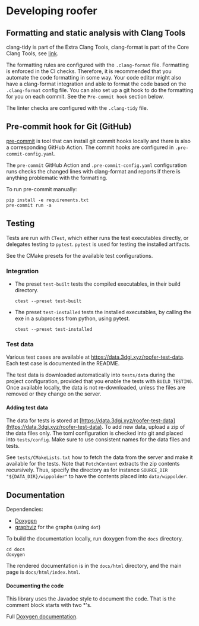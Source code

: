 # Developing roofer

## Formatting and static analysis with Clang Tools

clang-tidy is part of the Extra Clang Tools, clang-format is part of the Core Clang Tools, see [link](https://clang.llvm.org/docs/ClangTools.html).

The formatting rules are configured with the `.clang-format` file.
Formatting is enforced in the CI checks.
Therefore, it is recommended that you automate the code formatting in some way.
Your code editor might also have a clang-format integration and able to format the code based on the `.clang-format` config file.
You can also set up a git hook to do the formatting for you on each commit.
See the `Pre-commit hook` section below.

The linter checks are configured with the `.clang-tidy` file.

## Pre-commit hook for Git (GitHub)

[pre-commit](https://pre-commit.com/) is tool that can install git commit hooks locally and there is also a corresponding GitHub Action.
The commit hooks are configured in `.pre-commit-config.yaml`.

The `pre-commit` GitHub Action and `.pre-commit-config.yaml` configuration runs checks the changed lines with clang-format and reports if there is anything problematic with the formatting.

To run pre-commit manually:

```
pip install -e requirements.txt
pre-commit run -a
```

## Testing

Tests are run with `CTest`, which either runs the test executables directly, or delegates testing to `pytest`.
`pytest` is used for testing the installed artifacts.

See the CMake presets for the available test configurations.

### Integration

- The preset `test-built` tests the compiled executables, in their build directory.

    ```ctest --preset test-built```

- The preset `test-installed` tests the installed executables, by calling the exe in a subprocess from python, using pytest.

    ```ctest --preset test-installed```

### Test data

Various test cases are available at https://data.3dgi.xyz/roofer-test-data.
Each test case is documented in the README.

The test data is downloaded automatically into `tests/data` during the project configuration, provided that you enable the tests with `BUILD_TESTING`.
Once available locally, the data is not re-downloaded, unless the files are removed or they change on the server.

#### Adding test data

The data for tests is stored at [https://data.3dgi.xyz/roofer-test-data](https://data.3dgi.xyz/roofer-test-data). To add new data, upload a zip of the data files only. The toml configuration is checked into git and placed into `tests/config`. Make sure to use consistent names for the data files and tests.

See `tests/CMakeLists.txt` how to fetch the data from the server and make it available for the tests. Note that `FetchContent` extracts the zip contents recursively. Thus, specify the directory as for instance `SOURCE_DIR "${DATA_DIR}/wippolder"` to have the contents placed into `data/wippolder`.

## Documentation

Dependencies:
- [Doxygen](https://www.doxygen.nl/index.html)
- [graphviz](https://www.graphviz.org) for the graphs (using `dot`)

To build the documentation locally, run doxygen from the `docs` directory.

```shell
cd docs
doxygen
```

The rendered documentation is in the `docs/html` directory, and the main page is `docs/html/index.html`.

#### Documenting the code

This library uses the Javadoc style to document the code.
That is the comment block starts with two *'s.

Full [Doxygen documentation](https://www.doxygen.nl/manual/docblocks.html#specialblock).
